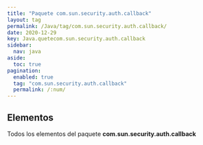 ```yaml
---
title: "Paquete com.sun.security.auth.callback"
layout: tag
permalink: /Java/tag/com.sun.security.auth.callback/
date: 2020-12-29
key: Java.quetecom.sun.security.auth.callback
sidebar: 
  nav: java
aside: 
  toc: true
pagination: 
  enabled: true
  tag: "com.sun.security.auth.callback"
  permalink: /:num/
---
```


<h2>Elementos</h2>
Todos los elementos del paquete <strong>com.sun.security.auth.callback</strong>
